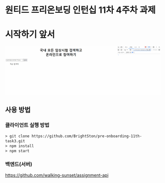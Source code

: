 # 원티드 프리온보딩 인턴십 11차 4주차 과제

# 시작하기 앞서

<p align="center">
  <img src="./public/데모영상.gif" />
</p>

## 사용 방법

### 클라이언트 실행 방법

```
> git clone https://github.com/BrightSton/pre-onboarding-11th-task3.git
> npm install
> npm start
```

### 백엔드(서버)

https://github.com/walking-sunset/assignment-api

